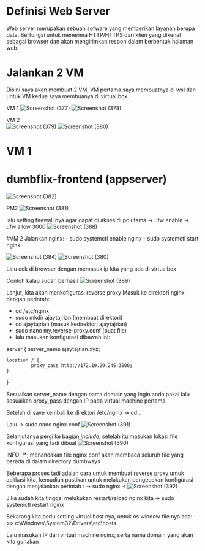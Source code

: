 # Definisi Web Server
Web server merupakan sebuah sofware yang memberikan layanan berupa data. Berfungsi untuk menerima HTTP/HTTPS dari klien yang dikenal sebagai browser dan akan mengirimkan respon dalam berbentuk halaman web.
 
# Jalankan 2 VM
Disini saya akan membuat 2 VM, VM pertama saya membuatnya di wsl dan untuk VM kedua saya membuanya di virtual box.

VM 1 
![Screenshot (377)](https://user-images.githubusercontent.com/109257850/203689540-4f586f54-f2d8-4269-b923-f6989ed3c5b6.png)
![Screenshot (378)](https://user-images.githubusercontent.com/109257850/203689567-e899b7c0-1565-436a-9532-cdded2f2cbbf.png)

VM 2  
![Screenshot (379)](https://user-images.githubusercontent.com/109257850/203689635-49520a86-6a68-4957-afa7-2073d7889ad2.png)
![Screenshot (380)](https://user-images.githubusercontent.com/109257850/203689642-6339c852-d835-43a6-bee1-d361540d4ec1.png)

# VM 1  
# dumbflix-frontend (appserver)
![Screenshot (382)](https://user-images.githubusercontent.com/109257850/203690105-09c6d2d6-137a-4378-b142-f2f4a74e2816.png)

PM2 
![Screenshot (381)](https://user-images.githubusercontent.com/109257850/203690152-8e20884b-8b34-4b49-a296-9a7f34f1550c.png)

lalu setting firewall nya agar dapat di akses di pc utama
-> ufw enable
-> ufw allow 3000
![Screenshot (388)](https://user-images.githubusercontent.com/109257850/203693259-56aa9e03-b5dd-4814-8fbe-eee22a571da4.png)




#VM 2
Jalankan nginx: - sudo systemctl enable nginx
                - sudo systemctl start nginx
 
![Screenshot (384)](https://user-images.githubusercontent.com/109257850/203694939-bccc5858-0995-4878-9c34-c42e2283ad24.png)
![Screenshot (380)](https://user-images.githubusercontent.com/109257850/203690267-e8f9c333-d45d-4782-b62a-d4989c5c9808.png)

Lalu cek di browser dengan memasuk ip kita yang ada di virtualbox

Contoh kalau sudah berhasil 
![Screenshot (389)](https://user-images.githubusercontent.com/109257850/203695586-27daf638-e309-4730-a6c2-c57b96ab3621.png)

Lanjut, kita akan menkofigurasi reverse proxy 
Masuk ke direktori nginx dengan perintah:
- cd /etc/nginx  
- sudo mkdir ajaytajrian (membuat direktori)
- cd ajaytajrian (masuk kedirektori ajaytajrian) 
- sudo nano my.reverse-proxy.conf (buat file)
- lalu masukan konfigurasi dibawah ini:

server {
    server_name ajaytajrian.xyz;
    
    location / {
             proxy_pass http://172.19.29.245:3000;
    }
}
 
 Sesuaikan server_name dengan nama domain yang ingin anda pakai lalu sesuaikan proxy_pass dengan IP pada virtual machine pertama
 
 
Setelah di save kembali ke direktori /etc/nginx -> cd ..
 
Lalu -> sudo nano nginx.conf
 ![Screenshot (391)](https://user-images.githubusercontent.com/109257850/203715732-e51ae0eb-5fe3-42d6-845e-575fa8563f5e.png)

Selanjutanya pergi ke bagian *include*, setelah itu masukan lokasi file konfigurasi yang tadi dibuat
 ![Screenshot (390)](https://user-images.githubusercontent.com/109257850/203716031-c0d5c3bc-66ea-4924-ae8b-a28b12b47389.png)

INFO:
/*; menandakan file nginx.conf akan membaca seluruh file yang berada di dalam directory dumbways
 
 
Beberapa proses tadi adalah cara untuk membuat reverse proxy untuk aplikasi kita, kemudian pastikan untuk melakukan pengecekan konfigurasi dengan menjalankan
perintah :
 -> sudo nginx -t
 ![Screenshot (392)](https://user-images.githubusercontent.com/109257850/203716611-bb62f7a0-1509-410b-abec-39bb29ed33f8.png)

 Jika sudah kita tinggal melukukan restart/reload nginx kita
 -> sudo systemctl restart nginx
 
 Sekarang kita perlu setting virtual host nya, untuk os window file nya ada: ->> c:\Windows\System32\Drivers\etc\hosts
 
 Lalu masukan IP dari virtual machine nginx, serta nama domain yang akan kita gunakan
 
 
 
 
 
 
 
 
 
 
 
 
 
 
 
 
 
 
 
 
 
 
 
 
 
 
 
 
